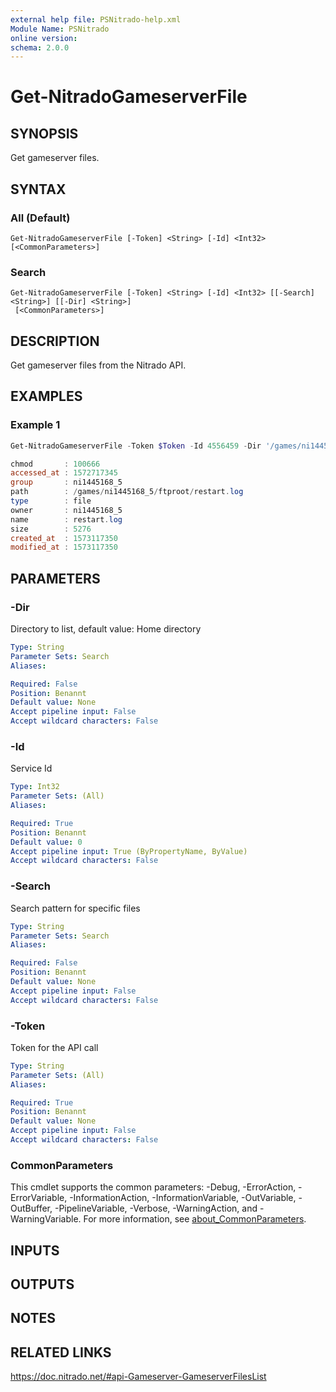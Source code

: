 ```yaml
---
external help file: PSNitrado-help.xml
Module Name: PSNitrado
online version:
schema: 2.0.0
---
```


# Get-NitradoGameserverFile

## SYNOPSIS
Get gameserver files.

## SYNTAX

### All (Default)
```
Get-NitradoGameserverFile [-Token] <String> [-Id] <Int32> [<CommonParameters>]
```

### Search
```
Get-NitradoGameserverFile [-Token] <String> [-Id] <Int32> [[-Search] <String>] [[-Dir] <String>]
 [<CommonParameters>]
```

## DESCRIPTION
Get gameserver files from the Nitrado API.

## EXAMPLES

### Example 1
```powershell
Get-NitradoGameserverFile -Token $Token -Id 4556459 -Dir '/games/ni1445168_5/ftproot/' -Search '*log'

chmod       : 100666
accessed_at : 1572717345
group       : ni1445168_5
path        : /games/ni1445168_5/ftproot/restart.log
type        : file
owner       : ni1445168_5
name        : restart.log
size        : 5276
created_at  : 1573117350
modified_at : 1573117350
```

## PARAMETERS

### -Dir
Directory to list, default value: Home directory

```yaml
Type: String
Parameter Sets: Search
Aliases:

Required: False
Position: Benannt
Default value: None
Accept pipeline input: False
Accept wildcard characters: False
```

### -Id
Service Id

```yaml
Type: Int32
Parameter Sets: (All)
Aliases:

Required: True
Position: Benannt
Default value: 0
Accept pipeline input: True (ByPropertyName, ByValue)
Accept wildcard characters: False
```

### -Search
Search pattern for specific files

```yaml
Type: String
Parameter Sets: Search
Aliases:

Required: False
Position: Benannt
Default value: None
Accept pipeline input: False
Accept wildcard characters: False
```

### -Token
Token for the API call

```yaml
Type: String
Parameter Sets: (All)
Aliases:

Required: True
Position: Benannt
Default value: None
Accept pipeline input: False
Accept wildcard characters: False
```

### CommonParameters
This cmdlet supports the common parameters: -Debug, -ErrorAction, -ErrorVariable, -InformationAction, -InformationVariable, -OutVariable, -OutBuffer, -PipelineVariable, -Verbose, -WarningAction, and -WarningVariable. For more information, see [about_CommonParameters](http://go.microsoft.com/fwlink/?LinkID=113216).

## INPUTS

## OUTPUTS

## NOTES

## RELATED LINKS

https://doc.nitrado.net/#api-Gameserver-GameserverFilesList
